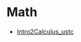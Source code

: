 # Math

- [Intro2Calculus_ustc](https://github.com/Ubpa/Note/blob/master/Math/Intro2Calculus_ustc) 

